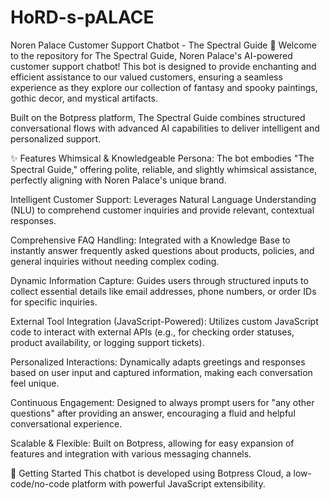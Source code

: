# HoRD-s-pALACE
 Noren Palace Customer Support Chatbot - The Spectral Guide 🔮
Welcome to the repository for The Spectral Guide, Noren Palace's AI-powered customer support chatbot! This bot is designed to provide enchanting and efficient assistance to our valued customers, ensuring a seamless experience as they explore our collection of fantasy and spooky paintings, gothic decor, and mystical artifacts.

Built on the Botpress platform, The Spectral Guide combines structured conversational flows with advanced AI capabilities to deliver intelligent and personalized support.

✨ Features
Whimsical & Knowledgeable Persona: The bot embodies "The Spectral Guide," offering polite, reliable, and slightly whimsical assistance, perfectly aligning with Noren Palace's unique brand.

Intelligent Customer Support: Leverages Natural Language Understanding (NLU) to comprehend customer inquiries and provide relevant, contextual responses.

Comprehensive FAQ Handling: Integrated with a Knowledge Base to instantly answer frequently asked questions about products, policies, and general inquiries without needing complex coding.

Dynamic Information Capture: Guides users through structured inputs to collect essential details like email addresses, phone numbers, or order IDs for specific inquiries.

External Tool Integration (JavaScript-Powered): Utilizes custom JavaScript code to interact with external APIs (e.g., for checking order statuses, product availability, or logging support tickets).

Personalized Interactions: Dynamically adapts greetings and responses based on user input and captured information, making each conversation feel unique.

Continuous Engagement: Designed to always prompt users for "any other questions" after providing an answer, encouraging a fluid and helpful conversational experience.

Scalable & Flexible: Built on Botpress, allowing for easy expansion of features and integration with various messaging channels.

🚀 Getting Started
This chatbot is developed using Botpress Cloud, a low-code/no-code platform with powerful JavaScript extensibility.
